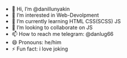 - 👋 Hi, I’m @danillunyakin
- 👀 I’m interested in Web-Devolpment
- 🌱 I’m currently learning HTML CSS(SCSS) JS 
- 💞️ I’m looking to collaborate on JS
- 📫 How to reach me telegram: @danlug66
- 😄 Pronouns: he/him 
- ⚡ Fun fact: i love joking 

<!---
danillunyakin/danillunyakin is a ✨ special ✨ repository because its `README.md` (this file) appears on your GitHub profile.
You can click the Preview link to take a look at your changes.
--->
